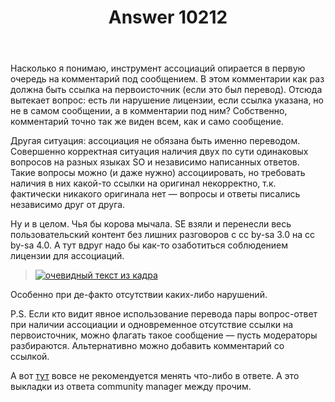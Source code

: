 ﻿---
title: "Answer 10212"
se.owner.user_id: 176217
se.owner.display_name: "αλεχολυτ"
se.owner.link: "https://ru.meta.stackoverflow.com/users/176217/%ce%b1%ce%bb%ce%b5%cf%87%ce%bf%ce%bb%cf%85%cf%84"
se.answer_id: 10212
se.question_id: 10211
se.post_type: answer
se.score: 5
se.is_accepted: False
---
<p>Насколько я понимаю, инструмент ассоциаций опирается в первую очередь на комментарий под сообщением. В этом комментарии как раз должна быть ссылка на первоисточник (если это был перевод). Отсюда вытекает вопрос: есть ли нарушение лицензии, если ссылка указана, но не в самом сообщении, а в комментарии под ним? Собственно, комментарий точно так же виден всем, как и само сообщение.</p>

<p>Другая ситуация: ассоциация не обязана быть именно переводом. Совершенно корректная ситуация наличия двух по сути одинаковых вопросов на разных языках SO и независимо написанных ответов. Такие вопросы можно (и даже нужно) ассоциировать, но требовать наличия в них какой-то ссылки на оригинал некорректно, т.к. фактически никакого оригинала нет — вопросы и ответы писались независимо друг от друга.</p>

<p>Ну и в целом. Чья бы корова мычала. SE взяли и перенесли весь пользовательский контент без лишних разговоров с cc by-sa 3.0 на cc by-sa 4.0. А тут вдруг надо бы как-то озаботиться соблюдением лицензии для ассоциаций.</p>

<blockquote>
  <p><a href="https://i.stack.imgur.com/w4joD.jpg" rel="nofollow noreferrer"><img src="https://i.stack.imgur.com/w4joD.jpg" alt="очевидный текст из кадра"></a></p>
</blockquote>

<p>Особенно при де-факто отсутствии каких-либо нарушений.</p>

<p>P.S. Если кто видит явное использование перевода пары вопрос-ответ при наличии ассоциации и одновременное отсутствие ссылки на первоисточник, можно флагать такое сообщение — пусть модераторы разбираются. Альтернативно можно добавить комментарий со ссылкой.</p>

<p>А вот <a href="https://ru.meta.stackoverflow.com/a/4998/176217">тут</a> вовсе не рекомендуется менять что-либо в ответе. А это выкладки из ответа community manager между прочим.</p>
